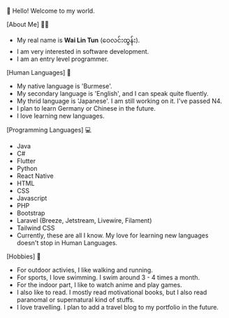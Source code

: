 👋 Hello! Welcome to my world.

[About Me] 🙋‍♂️
- My real name is <b>Wai Lin Tun</b> (ဝေ‌လင်းထွန်း).
- I am very interested in software development. 
- I am an entry level programmer. 

[Human Languages] 💬
- My native language is 'Burmese'.
- My secondary language is 'English', and I can speak quite fluently.
- My thrid language is 'Japanese'. I am still working on it. I've passed N4.
- I plan to learn Germany or Chinese in the future. 
- I love learning new languages.

[Programming Languages] 💻
- Java
- C#
- Flutter
- Python
- React Native
- HTML
- CSS
- Javascript
- PHP
- Bootstrap
- Laravel (Breeze, Jetstream, Livewire, Filament)
- Tailwind CSS
- Currently, these are all I know.
My love for learning new languages doesn't stop in Human Languages.

[Hobbies] 🏓
- For outdoor activies, I like walking and running.
- For sports, I love swimming. I swim around 3 - 4 times a month.
- For the indoor part, I like to watch anime and play games.
- I also like to read. I mostly read motivational books, but I also read paranomal or supernatural kind of stuffs.
- I love travelling. I plan to add a travel blog to my portfolio in the future.

